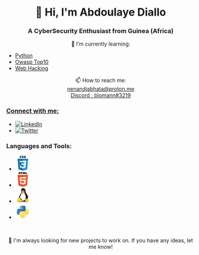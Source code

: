<h1 align="center">
  👋 Hi, I'm <b>Abdoulaye Diallo</b>
</h1>

<h3 align="center">
  A CyberSecurity Enthusiast from Guinea (Africa)
</h3>

<p align="center">
  🌱 I’m currently learning:
  <ul>
    <li><a href="https://www.python.org/" target="_blank" rel="noreferrer">Python</a></li>
    <li><a href="https://owasp.org/www-project-top-ten/" target="_blank" rel="noreferrer">Owasp Top10</a></li>
    <li><a href="https://www.webhacking.kr/" target="_blank" rel="noreferrer">Web Hacking</a></li>
  </ul>
</p>

<p align="center">
  📫 How to reach me: <br>
  <a href="mailto:nenandjabhata@proton.me">nenandjabhata@proton.me</a>
  <br>
  <a href="">Discord : blomann#3219
</p>

<h3 align="left">
  Connect with me:
</h3>

<ul align="left">
  <li><a href="https://www.linkedin.com/" target="_blank" rel="noreferrer"><img src="https://upload.wikimedia.org/wikipedia/commons/thumb/a/a0/LinkedIn_Logo.svg/1200px-LinkedIn_Logo.svg.png" alt="LinkedIn" width="40" height="40"/></a></li>
  <li><a href="https://twitter.com/bloman19" target="_blank" rel="noreferrer"><img src="https://upload.wikimedia.org/wikipedia/commons/thumb/9/95/Twitter_Logo.svg/1200px-Twitter_Logo.svg.png" alt="Twitter" width="40" height="40"/></a></li>
</ul>

<h3 align="left">
  Languages and Tools:
</h3>

<ul align="left">
  <li><a href="https://www.w3schools.com/css/" target="_blank" rel="noreferrer"><img src="https://raw.githubusercontent.com/devicons/devicon/master/icons/css3/css3-original-wordmark.svg" alt="css3" width="40" height="40"/></a></li>
  <li><a href="https://www.w3.org/html/" target="_blank" rel="noreferrer"><img src="https://raw.githubusercontent.com/devicons/devicon/master/icons/html5/html5-original-wordmark.svg" alt="html5" width="40" height="40"/></a></li>
  <li><a href="https://www.linux.org/" target="_blank" rel="noreferrer"><img src="https://raw.githubusercontent.com/devicons/devicon/master/icons/linux/linux-original.svg" alt="linux" width="40" height="40"/></a></li>
  <li><a href="https://www.python.org" target="_blank" rel="noreferrer"><img src="https://raw.githubusercontent.com/devicons/devicon/master/icons/python/python-original.svg" alt="python" width="40" height="40"/></a></li>
</ul>

<br>

<p align="center">
  👀 I'm always looking for new projects to work on. If you have any ideas, let me know!
</p>

